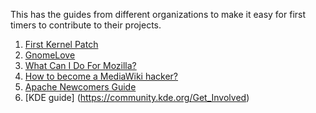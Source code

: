 This has the guides from different organizations to make it easy for first timers
to contribute to their projects.

1. [First Kernel Patch](https://kernelnewbies.org/FirstKernelPatch)
2. [GnomeLove](https://wiki.gnome.org/action/show/Newcomers?action=show&redirect=GnomeLove)
3. [What Can I Do For Mozilla?](http://www.whatcanidoformozilla.org/#!/progornoprog/support)
4. [How to become a MediaWiki hacker?](https://www.mediawiki.org/wiki/How_to_become_a_MediaWiki_hacker)
5. [Apache Newcomers Guide](http://community.apache.org/newcomers/index.html)
6. [KDE guide] (https://community.kde.org/Get_Involved)

